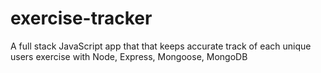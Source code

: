 # exercise-tracker
 A full stack JavaScript app that that keeps accurate track of each unique users exercise with Node, Express, Mongoose, MongoDB
